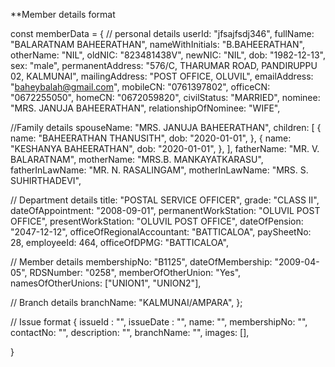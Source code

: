 \*\*Member details format

const memberData = {
// personal details
userId: "jfsajfsdj346",
fullName: "BALARATNAM BAHEERATHAN",
nameWithInitials: "B.BAHEERATHAN",
otherName: "NIL",
oldNIC: "823481438V",
newNIC: "NIL",
dob: "1982-12-13",
sex: "male",
permanentAddress: "576/C, THARUMAR ROAD, PANDIRUPPU 02, KALMUNAI",
mailingAddress: "POST OFFICE, OLUVIL",
emailAddress: "baheybalah@gmail.com",
mobileCN: "0761397802",
officeCN: "0672255050",
homeCN: "0672059820",
civilStatus: "MARRIED",
nominee: "MRS. JANUJA BAHEERATHAN",
relationshipOfNominee: "WIFE",

//Family details
spouseName: "MRS. JANUJA BAHEERATHAN",
children: [
{
name: "BAHEERATHAN THANUSITH",
dob: "2020-01-01",
},
{
name: "KESHANYA BAHEERATHAN",
dob: "2020-01-01",
},
],
fatherName: "MR. V. BALARATNAM",
motherName: "MRS.B. MANKAYATKARASU",
fatherInLawName: "MR. N. RASALINGAM",
motherInLawName: "MRS. S. SUHIRTHADEVI",

// Department details
title: "POSTAL SERVICE OFFICER",
grade: "CLASS II",
dateOfAppointment: "2008-09-01",
permanentWorkStation: "OLUVIL POST OFFICE",
presentWorkStation: "OLUVIL POST OFFICE",
dateOfPension: "2047-12-12",
officeOfRegionalAccountant: "BATTICALOA",
paySheetNo: 28,
employeeId: 464,
officeOfDPMG: "BATTICALOA",

// Member details
membershipNo: "B1125",
dateOfMembership: "2009-04-05",
RDSNumber: "0258",
memberOfOtherUnion: "Yes",
namesOfOtherUnions: ["UNION1", "UNION2"],

// Branch details
branchName: "KALMUNAI/AMPARA",
};

// Issue format
{
issueId : "",
issueDate : "",
name: "",
membershipNo: "",
contactNo: "",
description: "",
branchName: "",
images: [],

}
